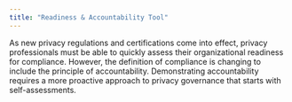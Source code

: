 ```yaml
---
title: "Readiness & Accountability Tool"
---
```


As new privacy regulations and certifications come into effect, privacy professionals must be able to quickly assess their organizational readiness for compliance. However, the definition of compliance is changing to include the principle of accountability. Demonstrating accountability requires a more proactive approach to privacy governance that starts with self-assessments.

